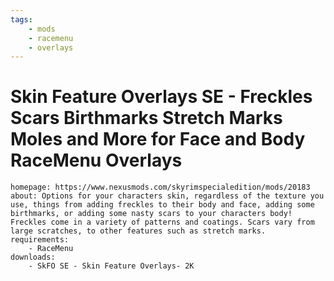 ```yaml
---
tags:
    - mods
    - racemenu
    - overlays
---
```


# Skin Feature Overlays SE - Freckles Scars Birthmarks Stretch Marks Moles and More for Face and Body RaceMenu Overlays

```project_info
homepage: https://www.nexusmods.com/skyrimspecialedition/mods/20183
about: Options for your characters skin, regardless of the texture you use, things from adding freckles to their body and face, adding some birthmarks, or adding some nasty scars to your characters body! Freckles come in a variety of patterns and coatings. Scars vary from large scratches, to other features such as stretch marks.
requirements:
    - RaceMenu
downloads:
    - SkFO SE - Skin Feature Overlays- 2K
```
